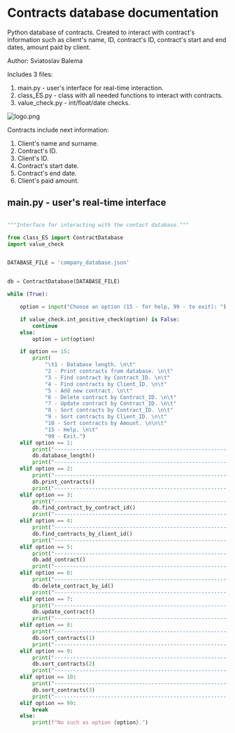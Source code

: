 # Contracts database documentation

Python database of contracts.
Created to interact with contract's information such as client's name, ID, contract's ID, contract's start and end dates, amount paid by client.

Author: Sviatoslav Balema

Includes 3 files:
1. main.py - user's interface for real-time interaction.
2. class_ES.py - class with all needed functions to interact with contracts.
3. value_check.py - int/float/date checks.

![logo.png](../Semester_project/logo.png)

Contracts include next information:
1. Client's name and surname.
2. Contract's ID.
3. Client's ID.
4. Contract's start date.
5. Contract's end date.
6. Client's paid amount.


## main.py - user's real-time interface

```python

"""Interface for interacting with the contact database."""

from class_ES import ContractDatabase
import value_check


DATABASE_FILE = 'company_database.json'


db = ContractDatabase(DATABASE_FILE)

while (True):

    option = input("Choose an option (15 - for help, 99 - to exit): ")

    if value_check.int_positive_check(option) is False:
        continue
    else:
        option = int(option)

    if option == 15:
        print(
            "\t1 - Database length. \n\t"
            "2 - Print contracts from database. \n\t"
            "3 - Find contract by Contract_ID. \n\t"
            "4 - Find contracts by Client_ID. \n\t"
            "5 - Add new contract. \n\t"
            "6 - Delete contract by Contract_ID. \n\t"
            "7 - Update contract by Contract_ID. \n\t"
            "8 - Sort contracts by Contract_ID. \n\t"
            "9 - Sort contracts by Client_ID. \n\t"
            "10 - Sort contracts by Amount. \n\n\t"
            "15 - Help. \n\t"
            "99 - Exit.")
    elif option == 1:
        print("--------------------------------------------------------------")
        db.database_length()
        print("--------------------------------------------------------------")
    elif option == 2:
        print("--------------------------------------------------------------")
        db.print_contracts()
        print("--------------------------------------------------------------")
    elif option == 3:
        print("--------------------------------------------------------------")
        db.find_contract_by_contract_id()
        print("--------------------------------------------------------------")
    elif option == 4:
        print("--------------------------------------------------------------")
        db.find_contracts_by_client_id()
        print("--------------------------------------------------------------")
    elif option == 5:
        print("--------------------------------------------------------------")
        db.add_contract()
        print("--------------------------------------------------------------")
    elif option == 6:
        print("--------------------------------------------------------------")
        db.delete_contract_by_id()
        print("--------------------------------------------------------------")
    elif option == 7:
        print("--------------------------------------------------------------")
        db.update_contract()
        print("--------------------------------------------------------------")
    elif option == 8:
        print("--------------------------------------------------------------")
        db.sort_contracts(1)
        print("--------------------------------------------------------------")
    elif option == 9:
        print("--------------------------------------------------------------")
        db.sort_contracts(2)
        print("--------------------------------------------------------------")
    elif option == 10:
        print("--------------------------------------------------------------")
        db.sort_contracts(3)
        print("--------------------------------------------------------------")
    elif option == 99:
        break
    else:
        print(f"No such as option {option}.")


```